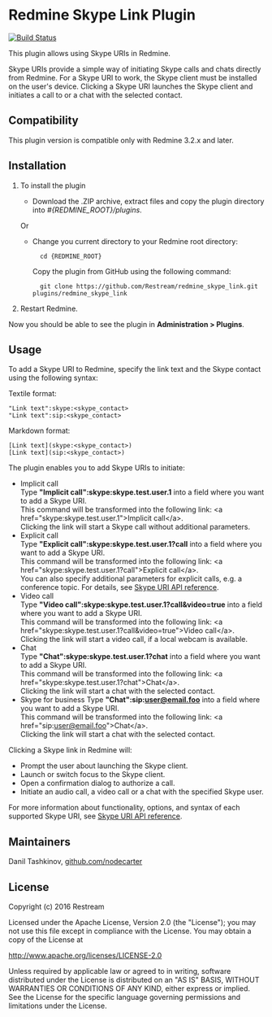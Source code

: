 # Redmine Skype Link Plugin

[![Build Status](https://travis-ci.org/Restream/redmine_skype_link.svg?branch=master)](https://travis-ci.org/Restream/redmine_skype_link)

This plugin allows using Skype URIs in Redmine. 

Skype URIs provide a simple way of initiating Skype calls and chats directly from Redmine. For a Skype URI to work, the Skype client must be installed on the user's device. Clicking a Skype URI launches the Skype client and initiates a call to or a chat with the selected contact.

## Compatibility

This plugin version is compatible only with Redmine 3.2.x and later.

## Installation

1. To install the plugin
    * Download the .ZIP archive, extract files and copy the plugin directory into *#{REDMINE_ROOT}/plugins*.
    
    Or

    * Change you current directory to your Redmine root directory:  

            cd {REDMINE_ROOT}
 
      Copy the plugin from GitHub using the following command:

            git clone https://github.com/Restream/redmine_skype_link.git plugins/redmine_skype_link

2. Restart Redmine.

Now you should be able to see the plugin in **Administration > Plugins**.

## Usage

To add a Skype URI to Redmine, specify the link text and the Skype contact using the following syntax:

  Textile format:

    "Link text":skype:<skype_contact>
    "Link text":sip:<skype_contact>
     
  Markdown format:
  
    [Link text](skype:<skype_contact>)
    [Link text](sip:<skype_contact>)

The plugin enables you to add Skype URIs to initiate:

* Implicit call  
  Type **"Implicit call":skype:skype.test.user.1** into a field where you want to add a Skype URI.  
  This command will be transformed into the following link: \<a href="skype:skype.test.user.1">Implicit call\</a>.  
  Clicking the link will start a Skype call without additional parameters.
* Explicit call  
  Type **"Explicit call":skype:skype.test.user.1?call** into a field where you want to add a Skype URI.  
  This command will be transformed into the following link: \<a href="skype:skype.test.user.1?call">Explicit call\</a>.  
  You can also specify additional parameters for explicit calls, e.g. a conference topic. For details, see [Skype URI API reference](http://msdn.microsoft.com/en-us/library/office/dn745882).
* Video call  
  Type **"Video call":skype:skype.test.user.1?call&video=true** into a field where you want to add a Skype URI.  
  This command will be transformed into the following link: \<a href="skype:skype.test.user.1?call&video=true">Video call\</a>.  
  Clicking the link will start a video call, if a local webcam is available.
* Chat  
  Type **"Chat":skype:skype.test.user.1?chat** into a field where you want to add a Skype URI.  
  This command will be transformed into the following link: \<a href="skype:skype.test.user.1?chat">Chat\</a>.  
  Clicking the link will start a chat with the selected contact.
* Skype for business
  Type **"Chat":sip:user@email.foo** into a field where you want to add a Skype URI.  
  This command will be transformed into the following link: \<a href="sip:user@email.foo">Chat\</a>.  
  Clicking the link will start a chat with the selected contact.

Clicking a Skype link in Redmine will:

* Prompt the user about launching the Skype client.
* Launch or switch focus to the Skype client.
* Open a confirmation dialog to authorize a call.
* Initiate an audio call, a video call or a chat with the specified Skype user.

For more information about functionality, options, and syntax of each supported Skype URI, see [Skype URI API reference](http://msdn.microsoft.com/en-us/library/office/dn745882).

## Maintainers

Danil Tashkinov, [github.com/nodecarter](https://github.com/nodecarter)

## License

Copyright (c) 2016 Restream

Licensed under the Apache License, Version 2.0 (the "License");
you may not use this file except in compliance with the License.
You may obtain a copy of the License at

http://www.apache.org/licenses/LICENSE-2.0

Unless required by applicable law or agreed to in writing, software
distributed under the License is distributed on an "AS IS" BASIS,
WITHOUT WARRANTIES OR CONDITIONS OF ANY KIND, either express or implied.
See the License for the specific language governing permissions and
limitations under the License.
